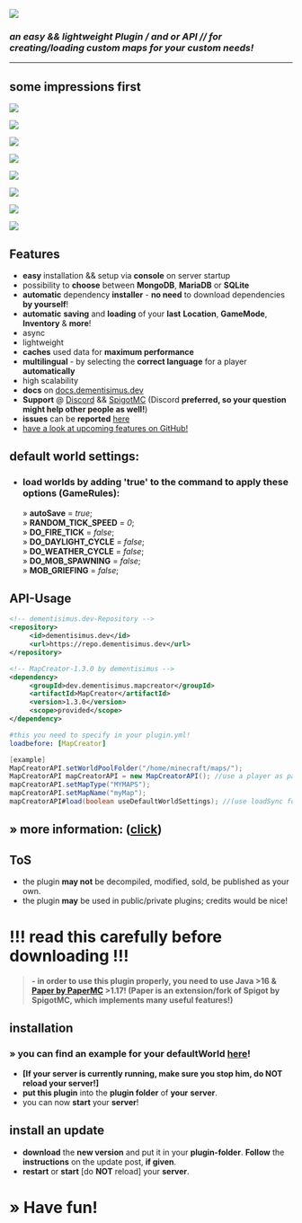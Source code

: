 ![](https://repo.dementisimus.dev/dev/dementisimus/mapcreator/MapCreator/images/MapCreator.jpg)

### *an easy && lightweight Plugin / and or API // for creating/loading custom maps for your custom needs!*
------------

## some impressions first

![](https://repo.dementisimus.dev/dev/dementisimus/mapcreator/MapCreator/images/commandOutput.jpg)

![](https://repo.dementisimus.dev/dev/dementisimus/mapcreator/MapCreator/images/treeCommandOutput.jpg)

![](https://repo.dementisimus.dev/dev/dementisimus/mapcreator/MapCreator/images/loadExample.jpg)

![](https://repo.dementisimus.dev/dev/dementisimus/mapcreator/MapCreator/images/newlyCreatedMap.jpg)

![](https://repo.dementisimus.dev/dev/dementisimus/mapcreator/MapCreator/images/loadedSuccessfully.jpg)

![](https://repo.dementisimus.dev/dev/dementisimus/mrs/MapRatingSystem/images/server.png)

![](https://repo.dementisimus.dev/dev/dementisimus/mapcreator/MapCreator/images/savedSuccessfully.jpg)

![](https://repo.dementisimus.dev/dev/dementisimus/mapcreator/MapCreator/images/treeCommandOutputAfterSaving.jpg)

## Features

- **easy** installation && setup via **console** on server startup
- possibility to **choose** between **MongoDB**, **MariaDB** or **SQLite**
- **automatic** dependency **installer** - **no need** to download dependencies **by yourself**!
- **automatic** **saving** and **loading** of your **last** **Location**, **GameMode**, **Inventory** & **more**!
- async
- lightweight
- **caches** used data for **maximum performance**
- **multilingual** - by selecting the **correct language** for a player **automatically**
- high scalability
- **docs** on [docs.dementisimus.dev](https://docs.dementisimus.dev/MapCreator/ "docs.dementisimus.dev")
- **Support** @ [Discord](https://discord.gg/sTRg8A7 "Discord") && [SpigotMC](https://www.spigotmc.org/conversations/add?to=dementisimus "SpigotMC") (Discord **preferred, so your question might help other people as well!**)
- **issues** can be **reported** [here](https://discord.gg/sTRg8A7 "here")
- [have a look at upcoming features on GitHub!](https://github.com/dementisimus/MapCreator/projects "have a look at upcoming features on GitHub!")

## default world settings:

+ ### load worlds by adding 'true' to the command to apply these options (GameRules):

  » **autoSave** = _true_;
  <br>
  » **RANDOM_TICK_SPEED** = _0_;
  <br>
  » **DO_FIRE_TICK** = _false_;
  <br>
  » **DO_DAYLIGHT_CYCLE** = _false_;
  <br>
  » **DO_WEATHER_CYCLE** = _false_;
  <br>
  » **DO_MOB_SPAWNING** = _false_;
  <br>
  » **MOB_GRIEFING** = _false_;

## API-Usage

```xml
<!-- dementisimus.dev-Repository -->
<repository>
     <id>dementisimus.dev</id>
     <url>https://repo.dementisimus.dev</url>
</repository>

<!-- MapCreator-1.3.0 by dementisimus -->
<dependency>
     <groupId>dev.dementisimus.mapcreator</groupId>
     <artifactId>MapCreator</artifactId>
     <version>1.3.0</version>
     <scope>provided</scope>
</dependency>
```

```yaml
#this you need to specify in your plugin.yml!
loadbefore: [MapCreator]
```

```java
[example]
MapCreatorAPI.setWorldPoolFolder("/home/minecraft/maps/");
MapCreatorAPI mapCreatorAPI = new MapCreatorAPI(); //use a player as parameter to teleport them to the newly loaded map;
mapCreatorAPI.setMapType("MYMAPS");
mapCreatorAPI.setMapName("myMap");
mapCreatorAPI#load(boolean useDefaultWorldSettings); //(use loadSync for using while loading on server startup, or without any player)
```

## » more information: ([click](https://docs.dementisimus.dev/MapCreator/ "click"))

## ToS
- the plugin **may not** be decompiled, modified, sold, be published as your own.
- the plugin **may** be used in public/private plugins; credits would be nice!

# !!! read this carefully before downloading !!!
> **- in order to use this plugin properly, you need to use Java >16 & [Paper by PaperMC](https://papermc.io/downloads "Paper by PaperMC") >1.17! (Paper is an extension/fork of Spigot by SpigotMC, which implements many useful features!)**

## installation

### » **you can find an example for your defaultWorld [here](https://repo.dementisimus.dev/dev/dementisimus/mapcreator/MapCreator/DEFAULTMAPS/defaultWorld.zip "here")!**

- **[If your server is currently running, make sure you stop him, do NOT reload your server!]**
- **put this plugin** into the **plugin folder** of **your** **server**.
- you can now **start** your **server**!

## install an update
- **download** the **new version** and put it in your **plugin-folder**. **Follow** the **instructions** on the update post, **if given**.
- **restart** or **start** [do **NOT** reload] your **server**.

# » Have fun!
